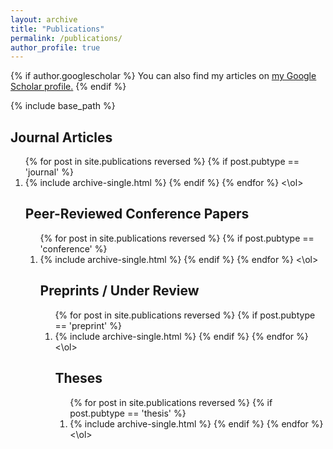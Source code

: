 ```yaml
---
layout: archive
title: "Publications"
permalink: /publications/
author_profile: true
---
```


{% if author.googlescholar %}
  You can also find my articles on <u><a href="{{author.googlescholar}}">my Google Scholar profile</a>.</u>
{% endif %}

{% include base_path %}

Journal Articles
---
<ol>
{% for post in site.publications reversed %}
	{% if post.pubtype == 'journal' %}
  		<li> {% include archive-single.html %}
	{% endif %}
{% endfor %}
<\ol>

Peer-Reviewed Conference Papers
---
<ol>
{% for post in site.publications reversed %}
	{% if post.pubtype == 'conference' %}
  		<li> {% include archive-single.html %}
	{% endif %}
{% endfor %}
<\ol>

Preprints / Under Review
---
<ol>
{% for post in site.publications reversed %}
	{% if post.pubtype == 'preprint' %}
  		<li> {% include archive-single.html %}
	{% endif %}
{% endfor %}
<\ol>

Theses
---
<ol>
{% for post in site.publications reversed %}
	{% if post.pubtype == 'thesis' %}
  		<li> {% include archive-single.html %}
	{% endif %}
{% endfor %}
<\ol>